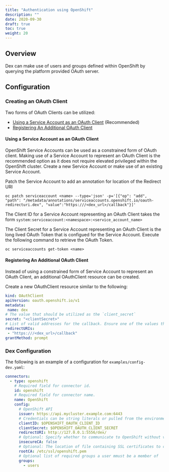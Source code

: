 ```yaml
---
title: "Authentication using OpenShift"
description: ""
date: 2020-09-30
draft: true
toc: true
weight: 20
---
```


## Overview

Dex can make use of users and groups defined within OpenShift by querying the platform provided OAuth server.

## Configuration


### Creating an OAuth Client

Two forms of OAuth Clients can be utilized:

* [Using a Service Account as an OAuth Client](https://docs.openshift.com/container-platform/latest/authentication/using-service-accounts-as-oauth-client.html) (Recommended)
* [Registering An Additional OAuth Client](https://docs.openshift.com/container-platform/latest/authentication/configuring-internal-oauth.html#oauth-register-additional-client_configuring-internal-oauth)

#### Using a Service Account as an OAuth Client

OpenShift Service Accounts can be used as a constrained form of OAuth client. Making use of a Service Account to represent an OAuth Client is the recommended option as it does not require elevated privileged within the OpenShift cluster. Create a new Service Account or make use of an existing Service Account.

Patch the Service Account to add an annotation for location of the Redirect URI

```
oc patch serviceaccount <name> --type='json' -p='[{"op": "add", "path": "/metadata/annotations/serviceaccounts.openshift.io/oauth-redirecturi.dex", "value":"https:///<dex_url>/callback"}]'
```

The Client ID for a Service Account representing an OAuth Client takes the form `system:serviceaccount:<namespace>:<service_account_name>`

The Client Secret for a Service Account representing an OAuth Client is the long lived OAuth Token that is configued for the Service Account. Execute the following command to retrieve the OAuth Token.

```
oc serviceaccounts get-token <name>
```

#### Registering An Additional OAuth Client

Instead of using a constrained form of Service Account to represent an OAuth Client, an additional OAuthClient resource can be created.

Create a new OAuthClient resource similar to the following:

```yaml
kind: OAuthClient
apiVersion: oauth.openshift.io/v1
metadata:
 name: dex
# The value that should be utilized as the `client_secret`
secret: "<clientSecret>" 
# List of valid addresses for the callback. Ensure one of the values that are provided is `(dex issuer)/callback` 
redirectURIs:
 - "https:///<dex_url>/callback" 
grantMethod: prompt
```

### Dex Configuration

The following is an example of a configuration for `examples/config-dev.yaml`:

```yaml
connectors:
  - type: openshift
    # Required field for connector id.
    id: openshift
    # Required field for connector name.
    name: OpenShift
    config:
      # OpenShift API
      issuer: https://api.mycluster.example.com:6443
      # Credentials can be string literals or pulled from the environment.
      clientID: $OPENSHIFT_OAUTH_CLIENT_ID
      clientSecret: $OPENSHIFT_OAUTH_CLIENT_SECRET
      redirectURI: http://127.0.0.1:5556/dex/
      # Optional: Specify whether to communicate to OpenShift without validating SSL ceertificates
      insecureCA: false
      # Optional: The location of file containing SSL certificates to commmunicate to OpenShift
      rootCA: /etc/ssl/openshift.pem
      # Optional list of required groups a user mmust be a member of
      groups:
        - users
```
